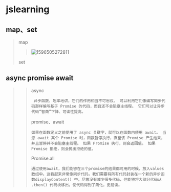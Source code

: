 # jslearning





## map、set

> map
>
> > 
> >
> > 
> >
> > 
> >
> > ![1596505272811](C:\Users\Administrator\AppData\Roaming\Typora\typora-user-images\1596505272811.png)
>
> set
>
> >  
> >

##  async   promise   await

> > async
> >
> > ```
> >  异步函数，坦率地讲，它们的作用相当不可思议。 可以利用它们像编写同步代码那样编写基于 Promise 的代码，而且还不会阻塞主线程。 它们可以让异步代码“智商”下降、可读性提高。
> > ```
> >
> > 
> >
> >   promise、await
> >
> > ````
> > 如果在函数定义之前使用了 async 关键字，就可以在函数内使用 await。 当您 await 某个 Promise 时，函数暂停执行，直至该 Promise 产生结果，并且暂停并不会阻塞主线程。 如果 Promise 执行，则会返回值。 如果 Promise 拒绝，则会抛出拒绝的值。
> > ````
> >
> >  Promise.all
> >
> > ```
> > 通过使用await，我们能够在三个promise的结果都可用的时候，放入values数组中。这看起来非常像同步代码。我们需要将所有代码封装在一个新的异步函数displayContent() 中，尽管没有减少很多代码，但能够将大部分代码从 .then() 代码块移出，使代码得到了简化，更易读。
> > ```
> >
> > 
> >
> > 
>
>  
>
>  
>
>  
>
>  
>
> 